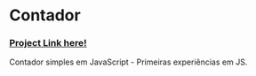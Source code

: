 # Contador
<h3><a href="https://contadorjssefiam.netlify.app/" target="_blank">Project Link here!</a></h3>

<p>Contador simples em JavaScript - Primeiras experiências em JS.</p>
